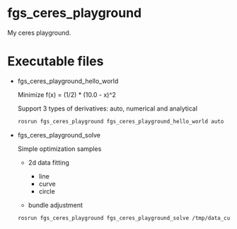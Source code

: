 # fgs_ceres_playground

My ceres playground.

# Executable files

- fgs_ceres_playground_hello_world

    Minimize f(x) = (1/2) * (10.0 - x)^2

    Support 3 types of derivatives: auto, numerical and analytical

    ```bash
    rosrun fgs_ceres_playground fgs_ceres_playground_hello_world auto
    ```

- fgs_ceres_playground_solve

    Simple optimization samples

    - 2d data fitting
      - line
      - curve
      - circle

    - bundle adjustment

    ```bash
    rosrun fgs_ceres_playground fgs_ceres_playground_solve /tmp/data_curve2d.yaml curve2d
    ```
